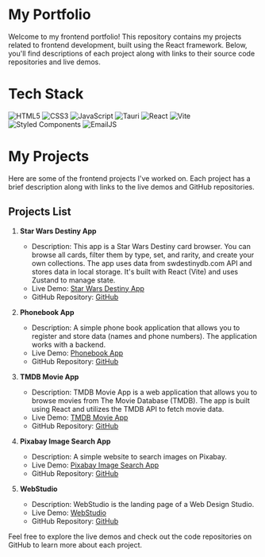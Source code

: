 # My Portfolio

Welcome to my frontend portfolio! This repository contains my projects related to frontend development, built using the React framework. Below, you'll find descriptions of each project along with links to their source code repositories and live demos.

# Tech Stack

![HTML5](https://img.shields.io/badge/html5-%23E34F26.svg?style=for-the-badge&logo=html5&logoColor=white)
![CSS3](https://img.shields.io/badge/css3-%231572B6.svg?style=for-the-badge&logo=css3&logoColor=white)
![JavaScript](https://img.shields.io/badge/javascript-%23323330.svg?style=for-the-badge&logo=javascript&logoColor=%23F7DF1E)
![Tauri](https://img.shields.io/badge/tauri-%2324C8DB.svg?style=for-the-badge&logo=tauri&logoColor=%23FFFFFF)
![React](https://img.shields.io/badge/react-%2320232a.svg?style=for-the-badge&logo=react&logoColor=%2361DAFB)
![Vite](https://img.shields.io/badge/vite-%23646CFF.svg?style=for-the-badge&logo=vite&logoColor=white)
![Styled Components](https://img.shields.io/badge/styled--components-DB7093?style=for-the-badge&logo=styled-components&logoColor=white)
![EmailJS](https://img.shields.io/badge/EmailJS-red?style=for-the-badge)

# My Projects

Here are some of the frontend projects I've worked on. Each project has a brief description along with links to the live demos and GitHub repositories.

## Projects List

1. **Star Wars Destiny App**

   - Description: This app is a Star Wars Destiny card browser. You can browse all cards, filter them by type, set, and rarity, and create your own collections. The app uses data from swdestinydb.com API and stores data in local storage. It's built with React (Vite) and uses Zustand to manage state.
   - Live Demo: [Star Wars Destiny App](https://pawelpalasinski.github.io/SWDDB/)
   - GitHub Repository: [GitHub](https://github.com/PawelPalasinski/SWDDB)

2. **Phonebook App**

   - Description: A simple phone book application that allows you to register and store data (names and phone numbers). The application works with a backend.
   - Live Demo: [Phonebook App](https://pp-phonebook.netlify.app)
   - GitHub Repository: [GitHub](https://github.com/PawelPalasinski/goit-react-hw-08-phonebook)

3. **TMDB Movie App**

   - Description: TMDB Movie App is a web application that allows you to browse movies from The Movie Database (TMDB). The app is built using React and utilizes the TMDB API to fetch movie data.
   - Live Demo: [TMDB Movie App](https://pp-tmdb-movie-app.netlify.app)
   - GitHub Repository: [GitHub](https://github.com/PawelPalasinski/goit-react-hw-05-movies)

4. **Pixabay Image Search App**

   - Description: A simple website to search images on Pixabay.
   - Live Demo: [Pixabay Image Search App](https://pawelpalasinski.github.io/goit-js-hw-11/)
   - GitHub Repository: [GitHub](https://github.com/PawelPalasinski/goit-js-hw-11)

5. **WebStudio**
   - Description: WebStudio is the landing page of a Web Design Studio.
   - Live Demo: [WebStudio](https://pawelpalasinski.github.io/goit-markup-hw-08/)
   - GitHub Repository: [GitHub](https://github.com/PawelPalasinski/goit-markup-hw-08)

Feel free to explore the live demos and check out the code repositories on GitHub to learn more about each project.
